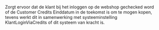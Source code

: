 Zorgt ervoor dat de klant bij het inloggen op de webshop gechecked word of de Customer Credits Einddatum in de toekomst is om te mogen kopen, tevens werkt dit in samenwerking met systeeminstelling KlantLoginViaCredits of dit systeem van kracht is.
